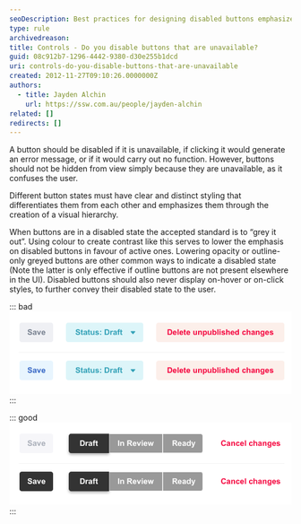 ```yaml
---
seoDescription: Best practices for designing disabled buttons emphasize clear visual hierarchy and distinct styling to differentiate them from active buttons.
type: rule
archivedreason:
title: Controls - Do you disable buttons that are unavailable?
guid: 08c912b7-1296-4442-9380-d30e255b1dcd
uri: controls-do-you-disable-buttons-that-are-unavailable
created: 2012-11-27T09:10:26.0000000Z
authors:
  - title: Jayden Alchin
    url: https://ssw.com.au/people/jayden-alchin
related: []
redirects: []
---
```


A button should be disabled if it is unavailable, if clicking it would generate an error message, or if it would carry out no function. However, buttons should not be hidden from view simply because they are unavailable, as it confuses the user.

<!--endintro-->

Different button states must have clear and distinct styling that differentiates them from each other and emphasizes them through the creation of a visual hierarchy.

When buttons are in a disabled state the accepted standard is to “grey it out”. Using colour to create contrast like this serves to lower the emphasis on disabled buttons in favour of active ones. Lowering opacity or outline-only greyed buttons are other common ways to indicate a disabled state (Note the latter is only effective if outline buttons are not present elsewhere in the UI). Disabled buttons should also never display on-hover or on-click styles, to further convey their disabled state to the user.

::: bad  
![Figure: Bad Example - Low contrast between disabled and active button styles.](disabled-button-bad.png)  
:::

::: good
![Figure: Good Example - High contrast creates distinct visual hierarchy](disabled-button-good.png)  
:::
